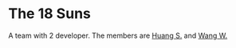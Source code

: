 # The 18 Suns
A team with 2 developer. The members are [Huang S.](https://github.com/orgs/suns-18/people/NBDatsuya) and [Wang W.](https://github.com/orgs/suns-18/people/wangwenqingqq)
